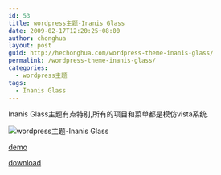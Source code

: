 ```yaml
---
id: 53
title: wordpress主题-Inanis Glass
date: 2009-02-17T12:20:25+08:00
author: chonghua
layout: post
guid: http://hechonghua.com/wordpress-theme-inanis-glass/
permalink: /wordpress-theme-inanis-glass/
categories:
  - wordpress主题
tags:
  - Inanis Glass
---
```

Inanis Glass主题有点特别,所有的项目和菜单都是模仿vista系统.

<!--more--><img src="http://wp-themes.com/wp-content/themes/inanis-glass/screenshot.png" / alt="wordpress主题-Inanis Glass" > 

<a href="http://www.inanis.net/blog/" target="_blank">demo</a>

<a href="http://wordpress.org/extend/themes/download/inanis-glass.1.3.zip" target="_blank">download</a>